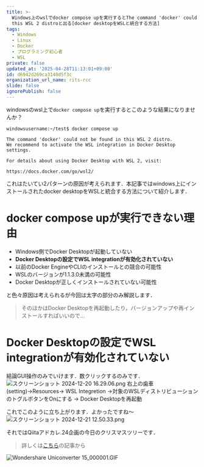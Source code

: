 ```yaml
---
title: >-
  Windows上のwslでdocker compose upを実行するとThe command 'docker' could not be found in
  this WSL 2 distroと出る[docker desktopをWSLと統合する方法]
tags:
  - Windows
  - Linux
  - Docker
  - プログラミング初心者
  - WSL
private: false
updated_at: '2025-04-28T11:13:01+09:00'
id: d6942d269ca3140d5f3c
organization_url_name: rits-rcc
slide: false
ignorePublish: false
---
```

windowsのwsl上で`docker compose up`を実行するとこのような結果になりませんか？
```
windowsusername:~/test$ docker compose up

The command 'docker' could not be found in this WSL 2 distro.
We recommend to activate the WSL integration in Docker Desktop settings.

For details about using Docker Desktop with WSL 2, visit:

https://docs.docker.com/go/wsl2/
```
これはたいてい2パターンの原因が考えられます．本記事ではwindows上にインストールされたdocker desktopをWSLと統合する方法について紹介します．

# docker compose upが実行できない理由
- Windows側でDocker Desktopが起動していない
- **Docker Desktopの設定でWSL integrationが有効化されていない**
- 以前のDocker EngineやCLIのインストールとの競合の可能性
- WSLのバージョンが1.1.3.0未満の可能性
- Docker Desktopが正しくインストールされていない可能性

と色々原因は考えられるが今回は太字の部分のみ解説します．

> そのほかはDocker Desktopを再起動したり，バージョンアップや再インストールすればいいので...

# Docker Desktopの設定でWSL integrationが有効化されていない
結論GUI操作のみでいけます．数クリックするのみです．
![スクリーンショット 2024-12-20 16.29.06.png](https://qiita-image-store.s3.ap-northeast-1.amazonaws.com/0/3757442/3c9c7f5d-cef5-45f5-c40b-86b1d122f149.png)
右上の歯車(setting)→Resources→ WSL Integretion →対象のWSLディストリビューションのトグルボタンをOnにする → Docker Desktopを再起動

これでこのように立ち上がります．よかったですね〜
![スクリーンショット 2024-12-21 12.50.33.png](https://qiita-image-store.s3.ap-northeast-1.amazonaws.com/0/3757442/57e0e115-0f05-ab9d-bb75-74b9f1e949d5.png)


それではQiitaアドカレ.24企画の今日のクリスマスツリーです．

> 詳しくは[こちら](https://qiita.com/JavaLangRuntimeException/items/1f4a6febf957f522ba45)の記事から

![Wondershare Uniconverter 15_000001.GIF](https://qiita-image-store.s3.ap-northeast-1.amazonaws.com/0/3757442/45903393-5a9b-52f3-f21f-d182780681c0.gif)

